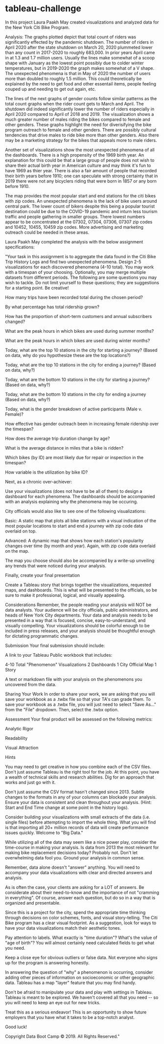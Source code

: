 # tableau-challenge

In this project Laura Paakh May created visualizations and analyzed data for the New York Citi Bike Program. 

Analysis:
The graphs plotted depict that total count of riders was significantly effected by the pandemic shutdown. The number of riders in April 2020 after the state shutdown on March 20, 2020 plummeted lower than any count in 2017-2020 to roughly 683,000. In prior years April came in at 1.3 and 1.7 million users. Usually the lines make somewhat of a scoop shape with January as the lowest point possibly due to colder winter temperatures, but in 2019-2020 the graph makes somewhat of a V shape. The unexpected phenomena is that in May of 2020 the number of users more than doubled to roughly 1.5 million. This could theoretically be explained by the need to get food and other essentail items, people feeling couped up and needing to get out again, etc.

The lines of the next graphs of gender counts follow similar patterns as the total count graphs when the rider count gets to March and April. The shutdown did indeed significantly lower the number of riders especially in April 2020 compared to April of 2018 and 2019. The visualization shows a much greater number of males riding the bikes compared to female and other genders. These graphs highlight the need for diverisifying the bike program outreach to female and other genders. There are possibly cultural tendencies that drive males to ride bike more than other genders. Also there may be a marketing strategy for the bikes that appeals more to male riders. 

Another set of visualizations show the most unexpected phenomena of all the dashboards. There is a high propensity of the 1969 birth year. An explanation for this could be that a large group of people does not wish to share their actual birth year in American culture and may think it's fun to have 1969 as thier year. There is also a fair amount of people that recorded their birth years before 1910; one can speculate with strong certainty that in 2019 there were not any bicyclers riding that were born in 1857 or any born before 1910. 

The map provides the most popular start and end stations for the citi bikes with zip codes. An unexpected phenomena is the lack of bike users around central park. The lower count of bikers despite this being a popular tourist destination could be due to the COVID-19 pandemic and inturn less tourism traffic and people gathering in smaller groups. There lowest numbers appear to be concentrated at the 07302, 07304, 07306, 07307 zip codes and 10452, 10455, 10459 zip codes. More advertising and marketing outreach could be needed in these areas.

Laura Paakh May completed the analysis with the below assignment specifications:

"Your task in this assignment is to aggregate the data found in the Citi Bike Trip History Logs and find two unexpected phenomena.
Design 2-5 visualizations for each discovered phenomena (4-10 total). You may work with a timespan of your choosing. Optionally, you may merge multiple datasets from different periods.
The following are some questions you may wish to tackle. Do not limit yourself to these questions; they are suggestions for a starting point. Be creative!


How many trips have been recorded total during the chosen period?


By what percentage has total ridership grown?


How has the proportion of short-term customers and annual subscribers changed?


What are the peak hours in which bikes are used during summer months?


What are the peak hours in which bikes are used during winter months?


Today, what are the top 10 stations in the city for starting a journey? (Based on data, why do you hypothesize these are the top locations?)


Today, what are the top 10 stations in the city for ending a journey? (Based on data, why?)


Today, what are the bottom 10 stations in the city for starting a journey? (Based on data, why?)


Today, what are the bottom 10 stations in the city for ending a journey (Based on data, why?)


Today, what is the gender breakdown of active participants (Male v. Female)?


How effective has gender outreach been in increasing female ridership over the timespan?


How does the average trip duration change by age?


What is the average distance in miles that a bike is ridden?


Which bikes (by ID) are most likely due for repair or inspection in the timespan?


How variable is the utilization by bike ID?


Next, as a chronic over-achiever:

Use your visualizations (does not have to be all of them) to design a dashboard for each phenomena.
The dashboards should be accompanied with an analysis explaining why the phenomena may be occuring.

City officials would also like to see one of the following visualizations:


Basic: A static map that plots all bike stations with a visual indication of the most popular locations to start and end a journey with zip code data overlaid on top.


Advanced: A dynamic map that shows how each station's popularity changes over time (by month and year). Again, with zip code data overlaid on the map.


The map you choose should also be accompanied by a write-up unveiling any trends that were noticed during your analysis.


Finally, create your final presentation

Create a Tableau story that brings together the visualizations, requested maps, and dashboards.
This is what will be presented to the officials, so be sure to make it professional, logical, and visually appealing.


Considerations
Remember, the people reading your analysis will NOT be data analysts. Your audience will be city officials, public administrators, and heads of New York City departments. Your data and analysis needs to be presented in a way that is focused, concise, easy-to-understand, and visually compelling. Your visualizations should be colorful enough to be included in press releases, and your analysis should be thoughtful enough for dictating programmatic changes.

Submission
Your final submission should include:

A link to your Tableau Public workbook that includes:

4-10 Total "Phenomenon" Visualizations
2 Dashboards
1 City Official Map
1 Story


A text or markdown file with your analysis on the phenomenons you uncovered from the data.


Sharing Your Work
In order to share your work, we are asking that you will save your workbook as a .twbx file so that your TA's can grade them.
To save your workbook as a .twbx file, you will just need to select "Save As..." from the "File" dropdown. Then, select the .twbx option.

Assessment
Your final product will be assessed on the following metrics:


Analytic Rigor


Readability


Visual Attraction



Hints


You may need to get creative in how you combine each of the CSV files. Don't just assume Tableau is the right tool for the job. At this point, you have a wealth of technical skills and research abilities. Dig for an approach that works and just go with it.


Don't just assume the CSV format hasn't changed since 2013. Subtle changes to the formats in any of your columns can blockade your analysis. Ensure your data is consistent and clean throughout your analysis. (Hint: Start and End Time change at some point in the history logs).


Consider building your visualizations with small extracts of the data (i.e. single files) before attempting to import the whole thing. What you will find is that importing all 20+ million records of data will create performance issues quickly. Welcome to "Big Data."


While utilizing all of the data may seem like a nice power play, consider the time-course in making your analysis. Is data from 2013 the most relevant for making bike replacement decisions today? Probably not. Don't let overwhelming data fool you. Ground your analysis in common sense.


Remember, data alone doesn't "answer" anything. You will need to accompany your data visualizations with clear and directed answers and analysis.


As is often the case, your clients are asking for a LOT of answers. Be considerate about their need-to-know and the importance of not "cramming in everything". Of course, answer each question, but do so in a way that is organized and presentable.


Since this is a project for the city, spend the appropriate time thinking through decisions on color schemes, fonts, and visual story-telling. The Citi Bike program has a clear visual footprint. As a suggestion, look for ways to have your data visualizations match their aesthetic tones.


Pay attention to labels. What exactly is "time duration"? What's the value of "age of birth"? You will almost certainly need calculated fields to get what you need.


Keep a close eye for obvious outliers or false data. Not everyone who signs up for the program is answering honestly.


In answering the question of "why" a phenomenon is occurring, consider adding other pieces of information on socioeconomic or other geographic data. Tableau has a map "layer" feature that you may find handy.


Don't be afraid to manipulate your data and play with settings in Tableau. Tableau is meant to be explored. We haven't covered all that you need -- so you will need to keep an eye out for new tricks.


Treat this as a serious endeavor! This is an opportunity to show future employers that you have what it takes to be a top-notch analyst.


Good luck!



Copyright
Data Boot Camp © 2019. All Rights Reserved."
